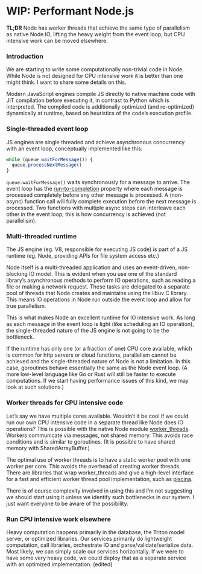 # WIP: Performant Node.js

**TL;DR** Node has worker threads that achieve the same type of parallelism as native Node IO, lifting the heavy weight from the event loop, but CPU intensive work can be moved elsewhere.

### Introduction

We are starting to write some computationally non-trivial code in Node. While Node is not designed for CPU intensive work it is better than one might think. I want to share some details on this.

Modern JavaScript engines compile JS directly to native machine code with JIT compilation before executing it, in contrast to Python which is interpreted. The compiled code is additionally optimized (and re-optimized) dynamically at runtime, based on heuristics of the code’s execution profile.

### Single-threaded event loop

JS engines are single threaded and achieve asynchronous concurrency with an event loop, conceptually implemented like this:

```ts
while (queue.waitForMessage()) {
  queue.processNextMessage()
}
```

`queue.waitForMessage()` waits synchronously for a message to arrive. The event loop has the [run-to-completion](https://developer.mozilla.org/en-US/docs/Web/JavaScript/Event_loop#run-to-completion) property where each message is processed completely before any other message is processed. A (non-async) function call will fully complete execution before the next message is processed. Two functions with multiple async steps can interleave each other in the event loop; this is how concurrency is achieved (not parallelism).

### Multi-threaded runtime

The JS engine (eg. V8, responsible for executing JS code) is part of a JS runtime (eg. Node, providing APIs for file system access etc.)

Node itself is a multi-threaded application and uses an event-driven, non-blocking IO model. This is evident when you use one of the standard library’s asynchronous methods to perform IO operations, such as reading a file or making a network request. These tasks are delegated to a separate pool of threads that Node creates and maintains using the libuv C library. This means IO operations in Node run outside the event loop and allow for true parallelism.

This is what makes Node an excellent runtime for IO intensive work. As long as each message in the event loop is light (like scheduling an IO operation), the single-threaded nature of the JS engine is not going to be the bottleneck.

If the runtime has only one (or a fraction of one) CPU core available, which is common for http servers or cloud functions, parallelism cannot be achieved and the single-threaded nature of Node is not a limitation. In this case, goroutines behave essentially the same as the Node event loop. (A more low-level language like Go or Rust will still be faster to execute computations. If we start having performance issues of this kind, we may look at such solutions.)

### Worker threads for CPU intensive code

Let’s say we have multiple cores available. Wouldn’t it be cool if we could run our own CPU intensive code in a separate thread like Node does IO operations? This is possible with the native Node module [worker_threads](https://nodejs.org/api/worker_threads.html). Workers communicate via messages, not shared memory. This avoids race conditions and is similar to goroutines. (It is possible to have shared memory with SharedArrayBuffer.)

The optimal use of worker threads is to have a static worker pool with one worker per core. This avoids the overhead of creating worker threads. There are libraries that wrap worker_threads and give a high-level interface for a fast and efficient worker thread pool implementation, such as [piscina](https://github.com/piscinajs/piscina).

There is of course complexity involved in using this and I’m not suggesting we should start using it unless we identify such bottlenecks in our system. I just want everyone to be aware of the possibility.

### Run CPU intensive work elsewhere

Heavy computation happens primarily in the database, the Triton model server, or optimized libraries. Our services primarily do lightweight computation, call libraries, orchestrate IO and parse/validate/serialize data. Most likely, we can simply scale our services horizontally. If we were to have some very heavy code, we could deploy that as a separate service with an optimized implementation. (edited) 

